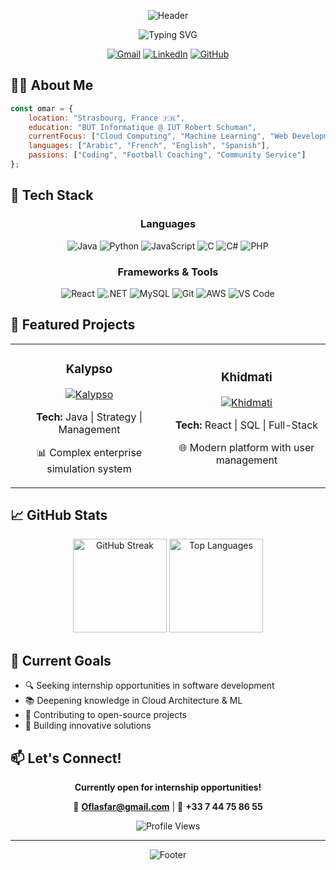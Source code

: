 <div align="center">

![Header](https://capsule-render.vercel.app/api?type=waving&color=gradient&customColorList=6,11,20&height=180&section=header&text=Omar%20Farouk%20LASFAR&fontSize=42&fontAlignY=35&desc=Full-Stack%20Developer%20in%20Progress&descSize=20&descAlignY=55&animation=twinkling)

<p align="center">
  <img src="https://readme-typing-svg.herokuapp.com?font=Fira+Code&size=22&duration=2500&pause=500&color=9D4EDD&center=true&vCenter=true&width=440&lines=Software+Engineering+Student;Full-Stack+Developer;Problem+Solver;Always+Learning" alt="Typing SVG" />
</p>

<p align="center">
  <a href="mailto:Oflasfar@gmail.com"><img src="https://img.shields.io/badge/Gmail-D14836?style=for-the-badge&logo=gmail&logoColor=white" alt="Gmail"/></a>
  <a href="https://linkedin.com/in/omar-farouk-lasfar"><img src="https://img.shields.io/badge/LinkedIn-0077B5?style=for-the-badge&logo=linkedin&logoColor=white" alt="LinkedIn"/></a>
  <a href="https://github.com/oflasfar"><img src="https://img.shields.io/badge/GitHub-100000?style=for-the-badge&logo=github&logoColor=white" alt="GitHub"/></a>
</p>

</div>

## 👨‍💻 About Me

```javascript
const omar = {
    location: "Strasbourg, France 🇫🇷",
    education: "BUT Informatique @ IUT Robert Schuman",
    currentFocus: ["Cloud Computing", "Machine Learning", "Web Development"],
    languages: ["Arabic", "French", "English", "Spanish"],
    passions: ["Coding", "Football Coaching", "Community Service"]
};
```

## 🚀 Tech Stack

<div align="center">

### Languages
![Java](https://img.shields.io/badge/Java-ED8B00?style=flat-square&logo=openjdk&logoColor=white)
![Python](https://img.shields.io/badge/Python-3776AB?style=flat-square&logo=python&logoColor=white)
![JavaScript](https://img.shields.io/badge/JavaScript-F7DF1E?style=flat-square&logo=javascript&logoColor=black)
![C](https://img.shields.io/badge/C-00599C?style=flat-square&logo=c&logoColor=white)
![C#](https://img.shields.io/badge/C%23-239120?style=flat-square&logo=c-sharp&logoColor=white)
![PHP](https://img.shields.io/badge/PHP-777BB4?style=flat-square&logo=php&logoColor=white)

### Frameworks & Tools
![React](https://img.shields.io/badge/React-20232A?style=flat-square&logo=react&logoColor=61DAFB)
![.NET](https://img.shields.io/badge/.NET-5C2D91?style=flat-square&logo=.net&logoColor=white)
![MySQL](https://img.shields.io/badge/MySQL-005C84?style=flat-square&logo=mysql&logoColor=white)
![Git](https://img.shields.io/badge/Git-F05032?style=flat-square&logo=git&logoColor=white)
![AWS](https://img.shields.io/badge/AWS-232F3E?style=flat-square&logo=amazon-aws&logoColor=white)
![VS Code](https://img.shields.io/badge/VS%20Code-007ACC?style=flat-square&logo=visual-studio-code&logoColor=white)

</div>

## 💼 Featured Projects

<table>
<tr>
<td width="50%">
<h3 align="center">Kalypso</h3>
<div align="center">
<a href="#"><img src="https://img.shields.io/badge/Business%20Simulator-FF6B6B?style=for-the-badge" alt="Kalypso"/></a>
<p><strong>Tech:</strong> Java | Strategy | Management</p>
<p>📊 Complex enterprise simulation system</p>
</div>
</td>
<td width="50%">
<h3 align="center">Khidmati</h3>
<div align="center">
<a href="#"><img src="https://img.shields.io/badge/Web%20Platform-4ECDC4?style=for-the-badge" alt="Khidmati"/></a>
<p><strong>Tech:</strong> React | SQL | Full-Stack</p>
<p>🌐 Modern platform with user management</p>
</div>
</td>
</tr>
</table>

## 📈 GitHub Stats

<div align="center">
  <img src="https://github-readme-streak-stats.herokuapp.com/?user=oflasfar&theme=tokyonight&hide_border=true&card_width=400" alt="GitHub Streak" height="150"/>
  <img src="https://github-readme-stats.vercel.app/api/top-langs/?username=oflasfar&theme=tokyonight&hide_border=true&layout=compact&card_width=400" alt="Top Languages" height="150"/>
</div>

## 🎯 Current Goals

- 🔍 Seeking internship opportunities in software development
- 📚 Deepening knowledge in Cloud Architecture & ML
- 🌟 Contributing to open-source projects
- 🚀 Building innovative solutions

## 📫 Let's Connect!

<div align="center">

**Currently open for internship opportunities!**

📧 **Oflasfar@gmail.com** | 📱 **+33 7 44 75 86 55**

<img src="https://komarev.com/ghpvc/?username=oflasfar&color=blueviolet&style=flat-square&label=Profile+Views" alt="Profile Views"/>

</div>

---

<div align="center">
  
![Footer](https://capsule-render.vercel.app/api?type=waving&color=gradient&customColorList=6,11,20&height=100&section=footer)

</div>
